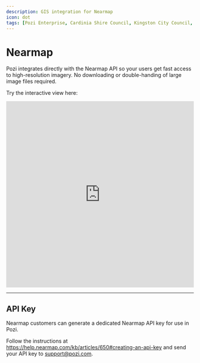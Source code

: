 ```yaml
---
description: GIS integration for Nearmap
icon: dot
tags: [Pozi Enterprise, Cardinia Shire Council, Kingston City Council, Queenscliffe Borough Council, City of Greater Bendigo]
---
```


# Nearmap

Pozi integrates directly with the Nearmap API so your users get fast access to high-resolution imagery. No downloading or double-handing of large image files required.

Try the interactive view here:

<iframe width="100%" height="500px" frameborder="0" scrolling="no" allow="fullscreen" src="https://cardinia.pozi.com/#/x[145.41726]/y[-37.98234]/z[20]/layers[nearmapcurrent]/layers[vicmaplabels]/"></iframe>

<br/>

---

## API Key

Nearmap customers can generate a dedicated Nearmap API key for use in Pozi.

Follow the instructions at https://help.nearmap.com/kb/articles/650#creating-an-api-key and send your API key to support@pozi.com.
